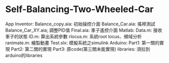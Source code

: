 # Self-Balancing-Two-Wheeled-Car

App Inventor:
	Balance_copy.aia: 初始操控介面
	Balance_Car.aia: 搖桿測試
	Balance_Car_XY.aia; 調整PID值
	Final.aia: 車子遙控介面 
Matlab:
	Data.m: 接收車子的狀態
	ID.m: 算出系統參數
	rlocus.m: 系統root locus、頻域分析
	ranimate.m: 繪製動畫
	Test.slx: 模擬系統之simulink
Arduino:
	Part1: 第一關的實現
	Part2: 第二關的實現
	Part3: 原code(第三關未能實現)
libraries:
	須拉到arduino的libraries
